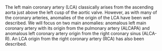 The left main coronary artery (LCA) classically arises from the ascending aorta just above the left cusp of the aortic valve. However, as with many of the coronary arteries, anomalies of the origin of the LCA have been well described. We will focus on two main anomalies: anomalous left main coronary artery with its origin from the pulmonary artery (ALCAPA) and anomalous left coronary artery origin from the right coronary sinus (ALCA-R). An LCA origin from the right coronary artery (RCA) has also been described.